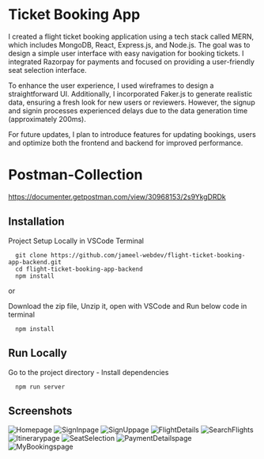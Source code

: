 
# Ticket Booking App

I created a flight ticket booking application using a tech stack called MERN, which includes MongoDB, React, Express.js, and Node.js. The goal was to design a simple user interface with easy navigation for booking tickets. I integrated Razorpay for payments and focused on providing a user-friendly seat selection interface.

To enhance the user experience, I used wireframes to design a straightforward UI. Additionally, I incorporated Faker.js to generate realistic data, ensuring a fresh look for new users or reviewers. However, the signup and signin processes experienced delays due to the data generation time (approximately 200ms).

For future updates, I plan to introduce features for updating bookings, users and optimize both the frontend and backend for improved performance.

# Postman-Collection
https://documenter.getpostman.com/view/30968153/2s9YkgDRDk

## Installation

Project Setup Locally in VSCode Terminal

```
  git clone https://github.com/jameel-webdev/flight-ticket-booking-app-backend.git
  cd flight-ticket-booking-app-backend
  npm install
```
or

Download the zip file, Unzip it, open with VSCode and Run below code in terminal

```
  npm install
```
## Run Locally

Go to the project directory - Install dependencies 
```
  npm run server
```
## Screenshots

![Homepage](https://github.com/jameel-webdev/flight-ticket-booking-app-backend/assets/126319130/04ed80c7-ef1e-404c-baa8-15a6a07f9ade)
![SignInpage](https://github.com/jameel-webdev/flight-ticket-booking-app-backend/assets/126319130/1ecc8e34-fffb-485e-ac7a-5f670218fda1)
![SignUppage](https://github.com/jameel-webdev/flight-ticket-booking-app-backend/assets/126319130/ab795f6b-3856-4c08-8ce1-21b0b412c1cc)
![FlightDetails](https://github.com/jameel-webdev/flight-ticket-booking-app-backend/assets/126319130/90b07960-60f7-4769-ac3f-66786670f2be)
![SearchFlights](https://github.com/jameel-webdev/flight-ticket-booking-app-backend/assets/126319130/7d09cd1a-c0df-4844-b43c-844a60de2b17)
![Itinerarypage](https://github.com/jameel-webdev/flight-ticket-booking-app-backend/assets/126319130/2fec6e8b-7115-4428-a8f2-a47df2e6d410)
![SeatSelection](https://github.com/jameel-webdev/flight-ticket-booking-app-backend/assets/126319130/d9ae6d83-d8a9-4aca-ba68-da55e1735172)
![PaymentDetailspage](https://github.com/jameel-webdev/flight-ticket-booking-app-backend/assets/126319130/9b1237ae-f97e-486e-881f-c8ecada1ec76)
![MyBookingspage](https://github.com/jameel-webdev/flight-ticket-booking-app-backend/assets/126319130/be634395-1013-4081-923f-68eafa3032a7)

